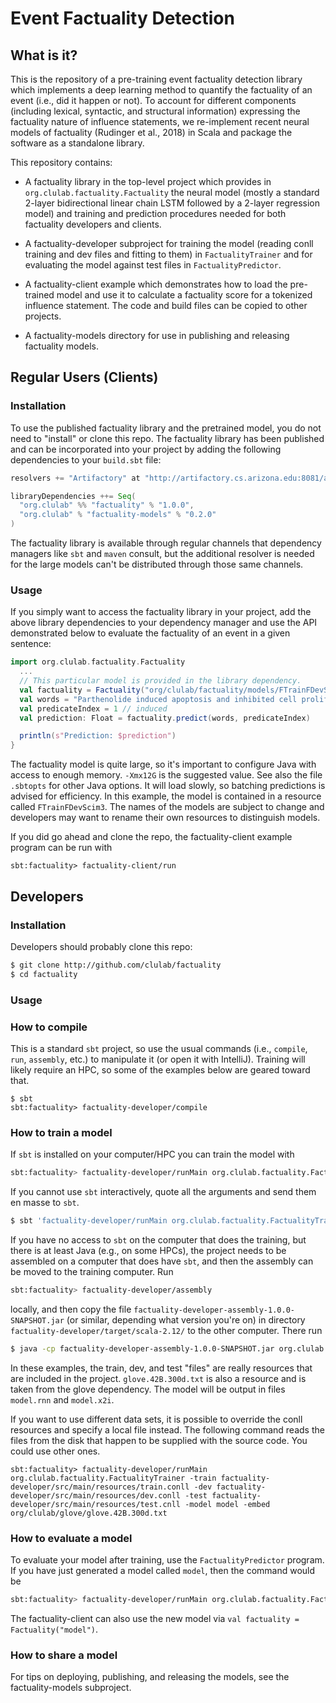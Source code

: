 # Event Factuality Detection

## What is it?

This is the repository of a pre-training event factuality detection library which implements a deep learning method
to quantify the factuality of an event (i.e., did it happen or not).  To account for different components (including
lexical, syntactic, and structural information) expressing the factuality nature of influence statements, we
re-implement recent neural models of factuality (Rudinger et al., 2018) in Scala and package the software as a
standalone library. 

This repository contains:

+ A factuality library in the top-level project which provides in `org.clulab.factuality.Factuality` the neural model
(mostly a standard 2-layer bidirectional linear chain LSTM followed by a 2-layer regression model) and training
and prediction procedures needed for both factuality developers and clients.
 
+ A factuality-developer subproject for training the model (reading conll training and dev files and fitting to them)
in `FactualityTrainer` and for evaluating the model against test files in `FactualityPredictor`.

+ A factuality-client example which demonstrates how to load the pre-trained model and use it to calculate a
factuality score for a tokenized influence statement.  The code and build files can be copied to other projects.

+ A factuality-models directory for use in publishing and releasing factuality models.

## Regular Users (Clients)

### Installation

To use the published factuality library and the pretrained model, you do not need to "install" or clone this repo.
The factuality library has been published and can be incorporated into your project by adding the following
dependencies to your `build.sbt` file:
```scala
resolvers += "Artifactory" at "http://artifactory.cs.arizona.edu:8081/artifactory/sbt-release"

libraryDependencies ++= Seq(
  "org.clulab" %% "factuality" % "1.0.0",
  "org.clulab" % "factuality-models" % "0.2.0"
)
```

The factuality library is available through regular channels that dependency managers like `sbt` and `maven` consult,
but the additional resolver is needed for the large models can't be distributed through those same channels.

### Usage

If you simply want to access the factuality library in your project, add the above library dependencies to your
dependency manager and use the API demonstrated below to evaluate the factuality of an event in a given sentence:
```scala
import org.clulab.factuality.Factuality
  ...
  // This particular model is provided in the library dependency.
  val factuality = Factuality("org/clulab/factuality/models/FTrainFDevScim3")
  val words = "Parthenolide induced apoptosis and inhibited cell proliferation and the expression of VEGF in vitro .".split(' ')
  val predicateIndex = 1 // induced
  val prediction: Float = factuality.predict(words, predicateIndex)

  println(s"Prediction: $prediction")
}               
```

The factuality model is quite large, so it's important to configure Java with access to enough memory.
`-Xmx12G` is the suggested value.  See also the file `.sbtopts` for other Java options.  It will load
slowly, so batching predictions is advised for efficiency.  In this example, the model is contained
in a resource called `FTrainFDevScim3`.  The names of the models are subject to change and developers
may want to rename their own resources to distinguish models.

If you did go ahead and clone the repo, the factuality-client example program can be run with
```shell script
sbt:factuality> factuality-client/run
``` 

## Developers

### Installation

Developers should probably clone this repo:

```sh
$ git clone http://github.com/clulab/factuality
$ cd factuality
```

### Usage

### How to compile

This is a standard `sbt` project, so use the usual commands (i.e., `compile`, `run`, `assembly`, etc.) to
manipulate it (or open it with IntelliJ).  Training will likely require an HPC, so some of the examples below
are geared toward that.

```shell script
$ sbt
sbt:factuality> factuality-developer/compile
```

### How to train a model

If `sbt` is installed on your computer/HPC you can train the model with
```sh
sbt:factuality> factuality-developer/runMain org.clulab.factuality.FactualityTrainer -train train.conll -dev dev.conll -test test.conll -model model -embed org/clulab/glove/glove.42B.300d.txt
```

If you cannot use `sbt` interactively, quote all the arguments and send them en masse to `sbt`.
```sh
$ sbt 'factuality-developer/runMain org.clulab.factuality.FactualityTrainer -train train.conll -dev dev.conll -test test.conll -model model -embed org/clulab/glove/glove.42B.300d.txt'
```

If you have no access to `sbt` on the computer that does the training, but there is at least Java (e.g., on
some HPCs), the project needs to be assembled on a computer that does have `sbt`, and then the assembly can be moved
to the training computer.  Run
```sh
sbt:factuality> factuality-developer/assembly
```
locally, and then copy the file `factuality-developer-assembly-1.0.0-SNAPSHOT.jar` (or similar, depending what
version you're on) in directory `factuality-developer/target/scala-2.12/` to the other computer.  There run
```sh
$ java -cp factuality-developer-assembly-1.0.0-SNAPSHOT.jar org.clulab.factuality.FactualityTrainer -train train.conll -dev dev.conll -test test.cnll -model model -embed org/clulab/glove/glove.42B.300d.txt
```

In these examples, the train, dev, and test "files" are really resources that are included in the project.
`glove.42B.300d.txt` is also a resource and is taken from the glove dependency.  The model will
be output in files `model.rnn` and `model.x2i`.

If you want to use different data sets, it is possible to override the conll resources and specify a local file
instead.  The following command reads the files from the disk that happen to be supplied with the source code.
You could use other ones.
```
sbt:factuality> factuality-developer/runMain org.clulab.factuality.FactualityTrainer -train factuality-developer/src/main/resources/train.conll -dev factuality-developer/src/main/resources/dev.conll -test factuality-developer/src/main/resources/test.cnll -model model -embed org/clulab/glove/glove.42B.300d.txt
``` 

### How to evaluate a model

To evaluate your model after training, use the `FactualityPredictor` program.  If you have just generated a
model called `model`, then the command would be
```sh
sbt:factuality> factuality-developer/runMain org.clulab.factuality.FactualityPredictor -test test.conll -model model
```

The factuality-client can also use the new model via `val factuality = Factuality("model")`.

### How to share a model

For tips on deploying, publishing, and releasing the models, see the factuality-models subproject.
